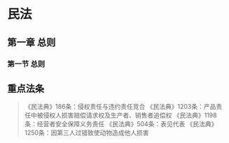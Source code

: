 <!--
 * @Author: 林允儿 Yoona Lim miraclefishleong@gmail.com
 * @Date: 2024-06-11 00:32:40
 * @LastEditors: 林允儿 Yoona Lim miraclefishleong@gmail.com
 * @LastEditTime: 2024-06-12 06:38:00
 * @FilePath: \vuepress-github.io\my-docs\src\zh\examinations\民法.md
 * @Description: 这是默认设置,请设置`customMade`, 打开koroFileHeader查看配置 进行设置: https://github.com/OBKoro1/koro1FileHeader/wiki/%E9%85%8D%E7%BD%AE
-->
# 民法

## 第一章 总则

### 第一节 总则

## 重点法条
> 《民法典》186条：侵权责任与违约责任竞合
  《民法典》1203条：产品责任中被侵权人损害赔偿请求权及生产者、销售者追偿权
  《民法典》1198条：经营者安全保障义务责任
> 《民法典》504条：表见代表
> 《民法典》1250条：因第三人过错致使动物造成他人损害